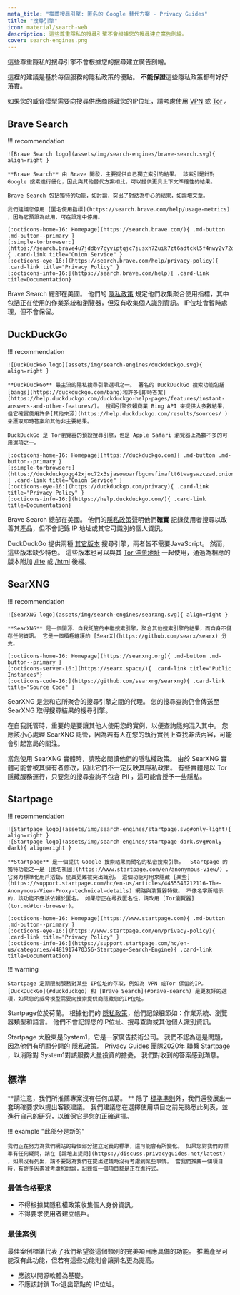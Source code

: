 ```yaml
---
meta_title: "推薦搜尋引擎: 匿名的 Google 替代方案 - Privacy Guides"
title: "搜尋引擎"
icon: material/search-web
description: 這些尊重隱私的搜尋引擎不會根據您的搜尋建立廣告剖繪。
cover: search-engines.png
---
```


這些尊重隱私的搜尋引擎不會根據您的搜尋建立廣告剖繪。

這裡的建議是基於每個服務的隱私政策的優點。 **不能保證**這些隱私政策都有好好落實。

如果您的威脅模型需要向搜尋供應商隱藏您的IP位址，請考慮使用 [VPN](vpn.md) 或 [Tor](https://www.torproject.org/) 。

## Brave Search

!!! recommendation

    ![Brave Search logo](assets/img/search-engines/brave-search.svg){ align=right }
    
    **Brave Search** 由 Brave 開發，主要提供自己獨立索引的結果。 該索引是針對 Google 搜索進行優化，因此與其他替代方案相比，可以提供更具上下文準確性的結果。
    
    Brave Search 包括獨特的功能，如討論，突出了對話為中心的結果，如論壇文章。
    
    我們建議您停用 [匿名使用指標](https://search.brave.com/help/usage-metrics) ，因為它預設為啟用，可在設定中停用。
    
    [:octicons-home-16: Homepage](https://search.brave.com/){ .md-button .md-button--primary }
    [:simple-torbrowser:](https://search.brave4u7jddbv7cyviptqjc7jusxh72uik7zt6adtckl5f4nwy2v72qd.onion){ .card-link title="Onion Service" }
    [:octicons-eye-16:](https://search.brave.com/help/privacy-policy){ .card-link title="Privacy Policy" }
    [:octicons-info-16:](https://search.brave.com/help){ .card-link title=Documentation}

Brave Search 總部在美國。 他們的 [隱私政策](https://search.brave.com/help/privacy-policy) 規定他們收集聚合使用指標，其中包括正在使用的作業系統和瀏覽器，但沒有收集個人識別資訊。 IP位址會暫時處理，但不會保留。

## DuckDuckGo

!!! recommendation

    ![DuckDuckGo logo](assets/img/search-engines/duckduckgo.svg){ align=right }
    
    **DuckDuckGo** 最主流的隱私搜尋引擎選項之一。 著名的 DuckDuckGo 搜索功能包括 [bangs](https://duckduckgo.com/bang)和許多[即時答案](https://help.duckduckgo.com/duckduckgo-help-pages/features/instant-answers-and-other-features/)。 搜尋引擎依賴商業 Bing API 來提供大多數結果，但它確實使用許多[其他來源](https://help.duckduckgo.com/results/sources/ )來獲取即時答案和其他非主要結果。
    
    DuckDuckGo 是 Tor瀏覽器的預設搜尋引擎，也是 Apple Safari 瀏覽器上為數不多的可用選項之一。
    
    [:octicons-home-16: Homepage](https://duckduckgo.com){ .md-button .md-button--primary }
    [:simple-torbrowser:](https://duckduckgogg42xjoc72x3sjasowoarfbgcmvfimaftt6twagswzczad.onion){ .card-link title="Onion Service" }
    [:octicons-eye-16:](https://duckduckgo.com/privacy){ .card-link title="Privacy Policy" }
    [:octicons-info-16:](https://help.duckduckgo.com/){ .card-link title=Documentation}

Brave Search 總部在美國。 他們的[隱私政策](https://duckduckgo.com/privacy)聲明他們**確實** 記錄使用者搜尋以改善其產品，但不會記錄 IP 地址或其它可識別的個人資訊。

DuckDuckGo 提供兩種 [其它版本](https://help.duckduckgo.com/features/non-javascript/) 搜尋引擎，兩者皆不需要JavaScript。 然而，這些版本缺少特色。 這些版本也可以與其 [Tor 洋蔥地址](https://duckduckgogg42xjoc72x3sjasowoarfbgcmvfimaftt6twagswzczad.onion/) 一起使用，通過為相應的版本附加 [/lite](https://duckduckgogg42xjoc72x3sjasowoarfbgcmvfimaftt6twagswzczad.onion/lite) 或 [/html](https://duckduckgogg42xjoc72x3sjasowoarfbgcmvfimaftt6twagswzczad.onion/html) 後綴。

## SearXNG

!!! recommendation

    ![SearXNG logo](assets/img/search-engines/searxng.svg){ align=right }
    
    **SearXNG** 是一個開源、自我託管的中繼搜索引擎，聚合其他搜索引擎的結果，而自身不儲存任何資訊。 它是一個積極維護的 [SearX](https://github.com/searx/searx) 分支。
    
    [:octicons-home-16: Homepage](https://searxng.org){ .md-button .md-button--primary }
    [:octicons-server-16:](https://searx.space/){ .card-link title="Public Instances"}
    [:octicons-code-16:](https://github.com/searxng/searxng){ .card-link title="Source Code" }

SearXNG 是您和它所聚合的搜尋引擎之間的代理。 您的搜尋查詢仍會傳送至 SearXNG 取得搜尋結果的搜尋引擎。

在自我託管時，重要的是要讓其他人使用您的實例，以便查詢能夠混入其中。 您應該小心處理 SearXNG 託管，因為若有人在您的執行實例上查找非法內容，可能會引起當局的關注。

當您使用 SearXNG 實體時，請務必閱讀他們的隱私權政策。 由於 SearXNG 實體可能會被其擁有者修改，因此它們不一定反映其隱私政策。 有些實體是以 Tor 隱藏服務運行，只要您的搜尋查詢不包含 PII ，這可能會授予一些隱私。

## Startpage

!!! recommendation

    ![Startpage logo](assets/img/search-engines/startpage.svg#only-light){ align=right }
    ![Startpage logo](assets/img/search-engines/startpage-dark.svg#only-dark){ align=right }
    
    **Startpage** 是一個提供 Google 搜索結果而聞名的私密搜索引擎。  Startpage 的獨特功能之一是 [匿名視圖](https://www.startpage.com/en/anonymous-view/) ，它努力標準化用戶活動，使其更難被突出識別。 這個功能可用來隱藏 [某些](https://support.startpage.com/hc/en-us/articles/4455540212116-The-Anonymous-View-Proxy-technical-details) 網路與瀏覽器特徵。 不像名字所暗示的，該功能不應該依賴於匿名。 如果您正在尋找匿名性，請改用 [Tor瀏覽器](tor.md#tor-browser)。
    
    [:octicons-home-16: Homepage](https://www.startpage.com){ .md-button .md-button--primary }
    [:octicons-eye-16:](https://www.startpage.com/en/privacy-policy){ .card-link title="Privacy Policy" }
    [:octicons-info-16:](https://support.startpage.com/hc/en-us/categories/4481917470356-Startpage-Search-Engine){ .card-link title=Documentation}

!!! warning

    Startpage 定期限制服務對某些 IP位址的存取，例如為 VPN 或Tor 保留的IP。 [DuckDuckGo](#duckduckgo) 和 [Brave Search](#brave-search) 是更友好的選項，如果您的威脅模型需要向搜索提供商隱藏您的IP位址。

Startpage位於荷蘭。 根據他們的 [隱私政策](https://www.startpage.com/en/privacy-policy/)，他們記錄細節如：作業系統、瀏覽器類型和語言。 他們不會記錄您的IP位址、搜尋查詢或其他個人識別資訊。

Startpage 大股東是System1，它是一家廣告技術公司。 我們不認為這是問題，因為他們有明顯分開的 [隱私政策](https://system1.com/terms/privacy-policy)。 Privacy Guides 團隊2020年</a> 聯繫 Startpage
，以消除對 System1對該服務大量投資的擔憂。 我們對收到的答案感到滿意。</p> 



## 標準

**請注意，我們所推薦專案沒有任何瓜葛。 ** 除了 [標準準則](about/criteria.md)外，我們還發展出一套明確要求以提出客觀建議。 我們建議您在選擇使用項目之前先熟悉此列表，並進行自己的研究，以確保它是您的正確選擇。

!!! example "此部分是新的"

    我們正在努力為我們網站的每個部分建立定義的標準，這可能會有所變化。 如果您對我們的標準有任何疑問，請在 [論壇上提問](https://discuss.privacyguides.net/latest) ，如果沒有列出，請不要認為我們在提出建議時沒有考慮到某些事情。 當我們推薦一個項目時，有許多因素被考慮和討論，記錄每一個項目都是正在進行式。
    



### 最低合格要求

- 不得根據其隱私權政策收集個人身份資訊。
- 不得要求使用者建立帳戶。



### 最佳案例

最佳案例標準代表了我們希望從這個類別的完美項目應具備的功能。 推薦產品可能沒有此功能，但若有這些功能則會讓排名更為提高。

- 應該以開源軟體為基礎。
- 不應該封鎖 Tor退出節點的 IP位址。
